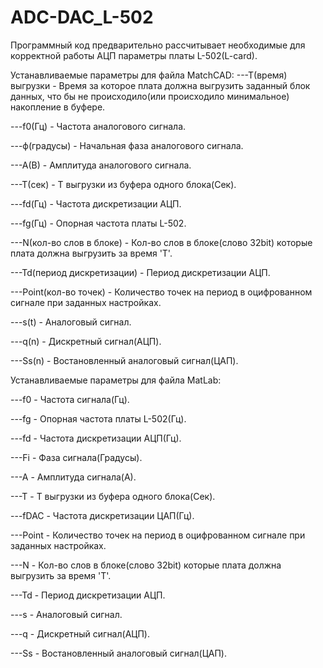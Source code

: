 # ADC-DAC_L-502
Программный код предварительно расcчитывает необходимые для корректной работы АЦП параметры платы L-502(L-card).

Устанавливаемые параметры для файла MatchCAD:
---T(время) выгрузки - Время за которое плата должна выгрузить заданный блок данных, что бы не происходило(или происходило 
минимальное) накопление в буфере.

---f0(Гц) - Частота аналогового сигнала.

---ф(градусы) - Начальная фаза аналогового сигнала.

---А(В) - Амплитуда аналогового сигнала.

---T(сек) - Т выгрузки из буфера одного блока(Сек).

---fd(Гц) - Частота дискретизации АЦП.

---fg(Гц) - Опорная частота платы L-502.

---N(кол-во слов в блоке) - Кол-во слов в блоке(cлово 32bit)  которые плата должна выгрузить за время 'T'.

---Td(период дискретизации) - Период дискретизации АЦП. 

---Point(кол-во точек) - Количество точек на период в оцифрованном сигнале при заданных настройках.

---s(t) - Аналоговый сигнал.

---q(n) - Дискретный сигнал(АЦП).

---Ss(n) - Востановленный аналоговый сигнал(ЦАП).


Устанавливаемые параметры для файла MatLab:

---f0 - Частота сигнала(Гц).

---fg - Опорная частота платы L-502(Гц).

---fd - Частота дискретизации АЦП(Гц).

---Fi - Фаза сигнала(Градусы).

---A - Амплитуда сигнала(А).

---T - Т выгрузки из буфера одного блока(Сек).

---fDAC - Частота дискретизации ЦАП(Гц).

---Point - Количество точек на период в оцифрованном сигнале при заданных настройках.

---N - Кол-во слов в блоке(cлово 32bit)  которые плата должна выгрузить за время 'T'.

---Td - Период дискретизации АЦП.

---s - Аналоговый сигнал.

---q - Дискретный сигнал(АЦП).

---Ss - Востановленный аналоговый сигнал(ЦАП).

